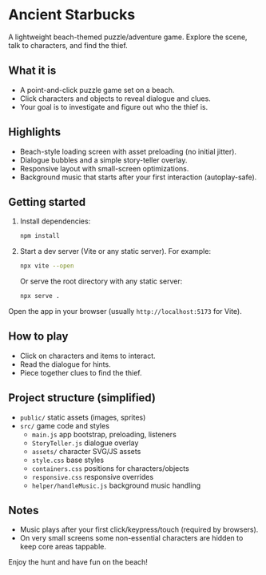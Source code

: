 # Ancient Starbucks

A lightweight beach-themed puzzle/adventure game. Explore the scene, talk to characters, and find the thief.

## What it is
- A point-and-click puzzle game set on a beach.
- Click characters and objects to reveal dialogue and clues.
- Your goal is to investigate and figure out who the thief is.

## Highlights
- Beach-style loading screen with asset preloading (no initial jitter).
- Dialogue bubbles and a simple story-teller overlay.
- Responsive layout with small-screen optimizations.
- Background music that starts after your first interaction (autoplay-safe).

## Getting started
1. Install dependencies:
   ```bash
   npm install
   ```
2. Start a dev server (Vite or any static server). For example:
   ```bash
   npx vite --open
   ```
   Or serve the root directory with any static server:
   ```bash
   npx serve .
   ```

Open the app in your browser (usually `http://localhost:5173` for Vite).

## How to play
- Click on characters and items to interact.
- Read the dialogue for hints.
- Piece together clues to find the thief.

## Project structure (simplified)
- `public/` static assets (images, sprites)
- `src/` game code and styles
  - `main.js` app bootstrap, preloading, listeners
  - `StoryTeller.js` dialogue overlay
  - `assets/` character SVG/JS assets
  - `style.css` base styles
  - `containers.css` positions for characters/objects
  - `responsive.css` responsive overrides
  - `helper/handleMusic.js` background music handling

## Notes
- Music plays after your first click/keypress/touch (required by browsers).
- On very small screens some non-essential characters are hidden to keep core areas tappable.

Enjoy the hunt and have fun on the beach!


